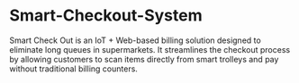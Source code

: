 # Smart-Checkout-System
Smart Check Out is an IoT + Web-based billing solution designed to eliminate long queues in supermarkets. It streamlines the checkout process by allowing customers to scan items directly from smart trolleys and pay without traditional billing counters.
